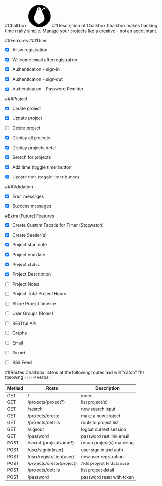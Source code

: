 #Chalkbox
![Chalkbox image](https://raw.githubusercontent.com/harrisonde/chalkbox/master/public/images/chalkbox.png "Chalkbox")
##Description of Chalkbox
Chalkbox makes tracking time really simple. Manage your projects like a creative - not an accountant. 

##Features
###User
* [x] Allow registration 

* [x] Welcome email after registration

* [x] Authentication - sign-in

* [x] Authentication - sign-out

* [x] Authentication - Password Remider

###Project
* [x] Create project

* [x] Update project

* [ ] Delete project 

* [x] Display all projects

* [x] Display projects detail

* [x] Search for projects

* [x] Add time (toggle timer button)

* [x] Update time (toggle timer button)

###Validation
 * [x] Error messages
 
 * [x] Success messages

#Extra (Future) Features

* [x] Create Custom Facade for Timer (Stopwatch)

* [x] Create Seeder(s)

* [x] Project start date

* [x] Project end date

* [x] Project status

* [x] Project Description

* [ ] Project Notes

* [ ] Project Total Project Hours

* [ ] Share Proejct timeline

* [ ] User Groups (Roles) 

* [ ] RESTful API 

* [ ] Graphs

* [ ] Email

* [ ] Export

* [ ] RSS Feed

##Routes
Chalkbox listens at the following routes and will "catch" fhe following HTTP verbs:

| Method  | Route                     | Description                  |
|-------- | ------------------------- | ---------------------------- |
| GET     | /                         | index			             |
| GET     | /projects{project?}       | list project(s)              |
| GET     | /search				      | new search input             |
| GET     | /projects/create          | make a new project           |
| GET     | /projects/details         | route to project list        |
| GET     | /signout                  | logout current session       |
| GET     | /password                 | password rest link email     |
| POST    | /search{projectName?}     | return project(s) matching   |
| POST    | /user/signin{user}        | user sign in and auth        |
| POST    | /user/registration{user}  | new user registration        |
| POST    | /projects/create{project} | Add project to database      |
| POST    | /projects/details         | list project detail          |
| POST    | /password                 | password reset with token    |
